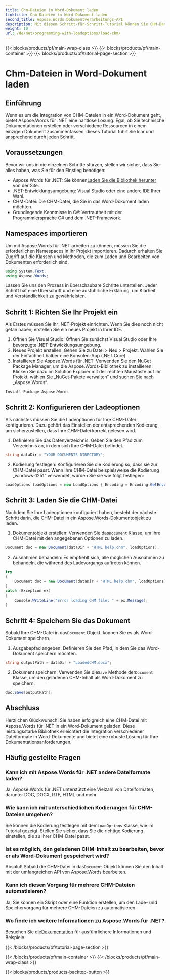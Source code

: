 ```yaml
---
title: Chm-Dateien in Word-Dokument laden
linktitle: Chm-Dateien in Word-Dokument laden
second_title: Aspose.Words Dokumentverarbeitungs-API
description: Mit diesem Schritt-für-Schritt-Tutorial können Sie CHM-Dateien mithilfe von Aspose.Words für .NET ganz einfach in Word-Dokumente laden. Perfekt für die Konsolidierung Ihrer technischen Dokumentation.
weight: 10
url: /de/net/programming-with-loadoptions/load-chm/
---
```


{{< blocks/products/pf/main-wrap-class >}}
{{< blocks/products/pf/main-container >}}
{{< blocks/products/pf/tutorial-page-section >}}

# Chm-Dateien in Word-Dokument laden

## Einführung

Wenn es um die Integration von CHM-Dateien in ein Word-Dokument geht, bietet Aspose.Words für .NET eine nahtlose Lösung. Egal, ob Sie technische Dokumentationen erstellen oder verschiedene Ressourcen in einem einzigen Dokument zusammenfassen, dieses Tutorial führt Sie klar und ansprechend durch jeden Schritt.

## Voraussetzungen

Bevor wir uns in die einzelnen Schritte stürzen, stellen wir sicher, dass Sie alles haben, was Sie für den Einstieg benötigen:
-  Aspose.Words für .NET: Sie können[Laden Sie die Bibliothek herunter](https://releases.aspose.com/words/net/) von der Site.
- .NET-Entwicklungsumgebung: Visual Studio oder eine andere IDE Ihrer Wahl.
- CHM-Datei: Die CHM-Datei, die Sie in das Word-Dokument laden möchten.
- Grundlegende Kenntnisse in C#: Vertrautheit mit der Programmiersprache C# und dem .NET-Framework.

## Namespaces importieren

Um mit Aspose.Words für .NET arbeiten zu können, müssen Sie die erforderlichen Namespaces in Ihr Projekt importieren. Dadurch erhalten Sie Zugriff auf die Klassen und Methoden, die zum Laden und Bearbeiten von Dokumenten erforderlich sind.

```csharp
using System.Text;
using Aspose.Words;
```

Lassen Sie uns den Prozess in überschaubare Schritte unterteilen. Jeder Schritt hat eine Überschrift und eine ausführliche Erklärung, um Klarheit und Verständlichkeit zu gewährleisten.

## Schritt 1: Richten Sie Ihr Projekt ein

Als Erstes müssen Sie Ihr .NET-Projekt einrichten. Wenn Sie dies noch nicht getan haben, erstellen Sie ein neues Projekt in Ihrer IDE.

1. Öffnen Sie Visual Studio: Öffnen Sie zunächst Visual Studio oder Ihre bevorzugte .NET-Entwicklungsumgebung.
2. Neues Projekt erstellen: Gehen Sie zu Datei > Neu > Projekt. Wählen Sie der Einfachheit halber eine Konsolen-App (.NET Core).
3. Installieren Sie Aspose.Words für .NET: Verwenden Sie den NuGet Package Manager, um die Aspose.Words-Bibliothek zu installieren. Klicken Sie dazu im Solution Explorer mit der rechten Maustaste auf Ihr Projekt, wählen Sie „NuGet-Pakete verwalten“ und suchen Sie nach „Aspose.Words“.

```bash
Install-Package Aspose.Words
```

## Schritt 2: Konfigurieren der Ladeoptionen

Als nächstes müssen Sie die Ladeoptionen für Ihre CHM-Datei konfigurieren. Dazu gehört das Einstellen der entsprechenden Kodierung, um sicherzustellen, dass Ihre CHM-Datei korrekt gelesen wird.

1. Definieren Sie das Datenverzeichnis: Geben Sie den Pfad zum Verzeichnis an, in dem sich Ihre CHM-Datei befindet.

```csharp
string dataDir = "YOUR DOCUMENTS DIRECTORY";
```

2. Kodierung festlegen: Konfigurieren Sie die Kodierung so, dass sie zur CHM-Datei passt. Wenn Ihre CHM-Datei beispielsweise die Kodierung „windows-1251“ verwendet, würden Sie sie wie folgt festlegen:

```csharp
LoadOptions loadOptions = new LoadOptions { Encoding = Encoding.GetEncoding("windows-1251") };
```

## Schritt 3: Laden Sie die CHM-Datei

Nachdem Sie Ihre Ladeoptionen konfiguriert haben, besteht der nächste Schritt darin, die CHM-Datei in ein Aspose.Words-Dokumentobjekt zu laden.

1.  Dokumentobjekt erstellen: Verwenden Sie das`Document` Klasse, um Ihre CHM-Datei mit den angegebenen Optionen zu laden.

```csharp
Document doc = new Document(dataDir + "HTML help.chm", loadOptions);
```

2. Ausnahmen behandeln: Es empfiehlt sich, alle möglichen Ausnahmen zu behandeln, die während des Ladevorgangs auftreten können.

```csharp
try
{
    Document doc = new Document(dataDir + "HTML help.chm", loadOptions);
}
catch (Exception ex)
{
    Console.WriteLine("Error loading CHM file: " + ex.Message);
}
```

## Schritt 4: Speichern Sie das Dokument

 Sobald Ihre CHM-Datei in das`Document` Objekt, können Sie es als Word-Dokument speichern.

1. Ausgabepfad angeben: Definieren Sie den Pfad, in dem Sie das Word-Dokument speichern möchten.

```csharp
string outputPath = dataDir + "LoadedCHM.docx";
```

2.  Dokument speichern: Verwenden Sie die`Save` Methode der`Document` Klasse, um den geladenen CHM-Inhalt als Word-Dokument zu speichern.

```csharp
doc.Save(outputPath);
```

## Abschluss

Herzlichen Glückwunsch! Sie haben erfolgreich eine CHM-Datei mit Aspose.Words für .NET in ein Word-Dokument geladen. Diese leistungsstarke Bibliothek erleichtert die Integration verschiedener Dateiformate in Word-Dokumente und bietet eine robuste Lösung für Ihre Dokumentationsanforderungen.

## Häufig gestellte Fragen

### Kann ich mit Aspose.Words für .NET andere Dateiformate laden?

Ja, Aspose.Words für .NET unterstützt eine Vielzahl von Dateiformaten, darunter DOC, DOCX, RTF, HTML und mehr.

### Wie kann ich mit unterschiedlichen Kodierungen für CHM-Dateien umgehen?

 Sie können die Kodierung festlegen mit dem`LoadOptions` Klasse, wie im Tutorial gezeigt. Stellen Sie sicher, dass Sie die richtige Kodierung einstellen, die zu Ihrer CHM-Datei passt.

### Ist es möglich, den geladenen CHM-Inhalt zu bearbeiten, bevor er als Word-Dokument gespeichert wird?

 Absolut! Sobald die CHM-Datei in das`Document` Objekt können Sie den Inhalt mit der umfangreichen API von Aspose.Words bearbeiten.

### Kann ich diesen Vorgang für mehrere CHM-Dateien automatisieren?

Ja, Sie können ein Skript oder eine Funktion erstellen, um den Lade- und Speichervorgang für mehrere CHM-Dateien zu automatisieren.

### Wo finde ich weitere Informationen zu Aspose.Words für .NET?

 Besuchen Sie die[Dokumentation](https://reference.aspose.com/words/net/) für ausführlichere Informationen und Beispiele.

{{< /blocks/products/pf/tutorial-page-section >}}

{{< /blocks/products/pf/main-container >}}
{{< /blocks/products/pf/main-wrap-class >}}

{{< blocks/products/products-backtop-button >}}
